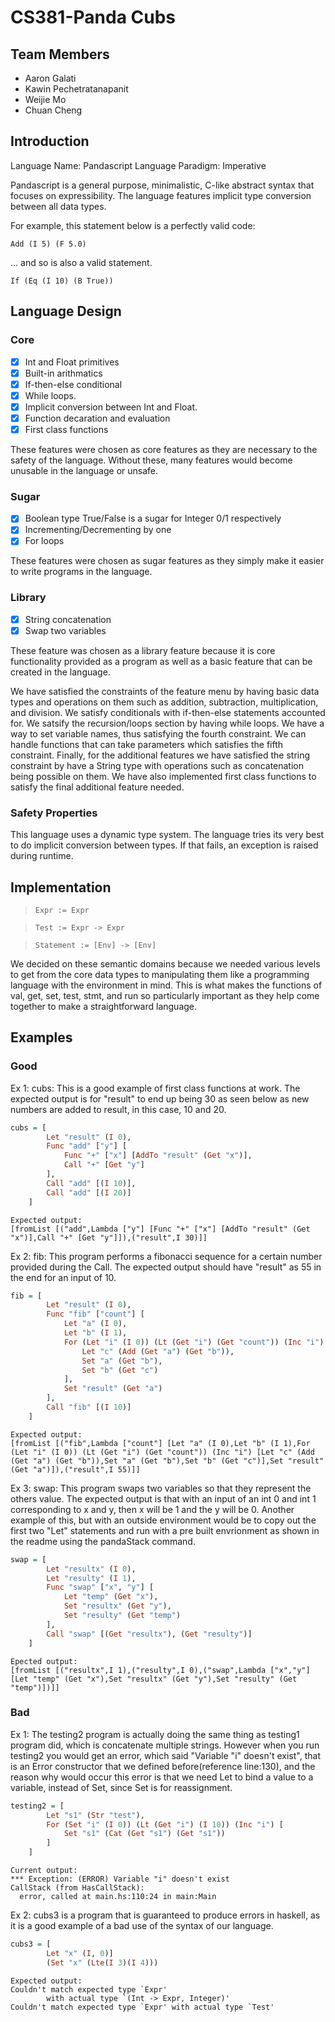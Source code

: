 # CS381-Panda Cubs

## Team Members

-   Aaron Galati
-   Kawin Pechetratanapanit
-   Weijie Mo
-   Chuan Cheng

## Introduction

Language Name: Pandascript
Language Paradigm: Imperative

Pandascript is a general purpose, minimalistic, C-like abstract syntax that focuses on expressibility. The language features implicit type conversion between all data types.

For example, this statement below is a perfectly valid code:

    Add (I 5) (F 5.0)

... and so is also a valid statement.

    If (Eq (I 10) (B True))

## Language Design

### Core

-   [x] Int and Float primitives
-   [x] Built-in arithmatics
-   [x] If-then-else conditional
-   [x] While loops.
-   [x] Implicit conversion between Int and Float.
-   [x] Function decaration and evaluation
-   [x] First class functions

These features were chosen as core features as they are necessary to the safety of the language. Without these, many features would become unusable in the language or unsafe.

### Sugar

-   [x] Boolean type True/False is a sugar for Integer 0/1 respectively
-   [x] Incrementing/Decrementing by one
-   [x] For loops

These features were chosen as sugar features as they simply make it easier to write programs in the language.

### Library

-   [x] String concatenation
-   [x] Swap two variables

These feature was chosen as a library feature because it is core functionality provided as a program as well as a basic feature that can be created in the language.

We have satisfied the constraints of the feature menu by having basic data types and operations on them such as addition, subtraction, multiplication, and division. We satisfy conditionals with if-then-else statements accounted for. We satsify the recursion/loops section by having while loops. We have a way to set variable names, thus satisfying the fourth constraint. We can handle functions that can take parameters which satisfies the fifth constraint. Finally, for the additional features we have satisfied the string constraint by have a String type with operations such as concatenation being possible on them. We have also implemented first class functions to satisfy the final additional feature needed.

### Safety Properties

This language uses a dynamic type system. The language tries its very best to do implicit conversion between types. If that fails, an exception is raised during runtime.

## Implementation

>`Expr := Expr`

>`Test := Expr -> Expr`

>`Statement := [Env] -> [Env]`


We decided on these semantic domains because we needed various levels to get from the core data types to manipulating them like a programming language with the environment in mind. This is what makes the functions of val, get, set, test, stmt, and run so particularly important as they help come together to make a straightforward language.


## Examples

### Good

Ex 1: cubs: This is a good example of first class functions at work. The expected output is for "result" to end up being 30 as seen below as new numbers are added to result, in this case, 10 and 20.

```haskell
cubs = [
        Let "result" (I 0),
        Func "add" ["y"] [
            Func "+" ["x"] [AddTo "result" (Get "x")],
            Call "+" [Get "y"]
        ],
        Call "add" [(I 10)],
        Call "add" [(I 20)]
    ]
```

```
Expected output:
[fromList [("add",Lambda ["y"] [Func "+" ["x"] [AddTo "result" (Get "x")],Call "+" [Get "y"]]),("result",I 30)]]
```

Ex 2: fib: This program performs a fibonacci sequence for a certain number provided during the Call. The expected output should have "result" as 55 in the end for an input of 10.

```haskell
fib = [
        Let "result" (I 0),
        Func "fib" ["count"] [
            Let "a" (I 0),
            Let "b" (I 1),
            For (Let "i" (I 0)) (Lt (Get "i") (Get "count")) (Inc "i") [
                Let "c" (Add (Get "a") (Get "b")),
                Set "a" (Get "b"),
                Set "b" (Get "c")
            ],
            Set "result" (Get "a")
        ],
        Call "fib" [(I 10)]
    ]
```

```
Expected output:
[fromList [("fib",Lambda ["count"] [Let "a" (I 0),Let "b" (I 1),For (Let "i" (I 0)) (Lt (Get "i") (Get "count")) (Inc "i") [Let "c" (Add (Get "a") (Get "b")),Set "a" (Get "b"),Set "b" (Get "c")],Set "result" (Get "a")]),("result",I 55)]]
```

Ex 3: swap: This program swaps two variables so that they represent the others value. The expected output is that with an input of an int 0 and int 1 corresponding to x and y, then x will be 1 and the y will be 0. Another example of this, but with an outside environment would be to copy out the first two "Let" statements and run with a pre built envrionment as shown in the readme using the pandaStack command.

```haskell
swap = [
        Let "resultx" (I 0),
        Let "resulty" (I 1),
        Func "swap" ["x", "y"] [
            Let "temp" (Get "x"),
            Set "resultx" (Get "y"),
            Set "resulty" (Get "temp")
        ],
        Call "swap" [(Get "resultx"), (Get "resulty")]
    ]
```

```
Epected output:
[fromList [("resultx",I 1),("resulty",I 0),("swap",Lambda ["x","y"] [Let "temp" (Get "x"),Set "resultx" (Get "y"),Set "resulty" (Get "temp")])]]
```


### Bad
Ex  1: The testing2 program is actually doing the same thing as testing1 program did, which is concatenate multiple strings. However when you run testing2 you would get an error, which said "Variable "i" doesn't exist", that is an Error constructor that we defined before(reference line:130), and the reason why would occur this error is that we need Let to bind a value to a variable, instead of Set, since Set is for reassignment.

```haskell
testing2 = [
        Let "s1" (Str "test"),
        For (Set "i" (I 0)) (Lt (Get "i") (I 10)) (Inc "i") [
            Set "s1" (Cat (Get "s1") (Get "s1"))
        ]
    ]
```
```
Current output:
*** Exception: (ERROR) Variable "i" doesn't exist
CallStack (from HasCallStack):
  error, called at main.hs:110:24 in main:Main
```

Ex  2: cubs3 is a program that is guaranteed to produce errors in haskell, as it is a good example of a bad use of the syntax of our language.

```haskell
cubs3 = [
        Let "x" (I, 0)]
        (Set "x" (Lte(I 3)(I 4)))   
```

```
Expected output:
Couldn't match expected type `Expr'
        with actual type `(Int -> Expr, Integer)'
Couldn't match expected type `Expr' with actual type `Test'
```
